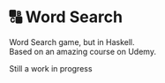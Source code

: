 # 🔠 Word Search

Word Search game, but in Haskell. <br />
Based on an amazing course on Udemy.

Still a work in progress